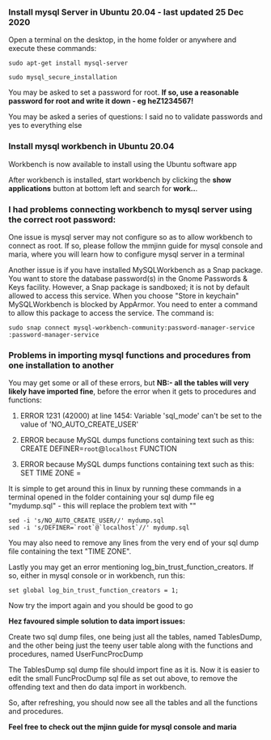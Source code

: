 ### Install mysql Server in Ubuntu 20.04 - last updated 25 Dec 2020

Open a terminal on the desktop, in the home folder or anywhere and execute these commands:
 
	sudo apt-get install mysql-server 
	
	sudo mysql_secure_installation

You may be asked to set a password for root.  **If so, use a reasonable password for root and write it down - eg heZ1234567!** 

You may be asked a series of questions: I said no to validate passwords and yes to everything else

### Install mysql workbench in Ubuntu 20.04

Workbench is now available to install using the Ubuntu software app

After workbench is installed, start workbench by clicking the **show applications** button at bottom left and search for **work..**.

### I had problems connecting workbench to mysql server using the correct root password:

One issue is mysql server may not configure so as to allow workbench to connect as root.  If so, please follow the mmjinn guide for mysql console and maria, where you will learn how to configure mysql server in a terminal

Another issue is if you have installed MySQLWorkbench as a Snap package. You want to store the database password(s) in the Gnome Passwords & Keys facility. However, a Snap package is sandboxed; it is not by default allowed to access this service. When you choose "Store in keychain" MySQLWorkbench is blocked by AppArmor. You need to enter a command to allow this package to access the service. The command is:

    sudo snap connect mysql-workbench-community:password-manager-service :password-manager-service

### Problems in importing mysql functions and procedures from one installation to another

You may get some or all of these errors, but **NB:- all the tables will very likely have imported fine**, before the error when it gets to procedures and functions:

1.  ERROR 1231 (42000) at line 1454: Variable 'sql_mode' can't be set to the value of 'NO_AUTO_CREATE_USER'

2.  ERROR because MySQL dumps functions containing text such as this: CREATE DEFINER=`root`@`localhost` FUNCTION

3.  ERROR because MySQL dumps functions containing text such as this: SET TIME ZONE =

It is simple to get around this in linux by running these commands in a terminal opened in the folder containing your sql dump file eg "mydump.sql" - this will replace the problem text with ""
  
	sed -i 's/NO_AUTO_CREATE_USER//' mydump.sql 
	sed -i 's/DEFINER=`root`@`localhost`//' mydump.sql 

You may also need to remove any lines from the very end of your sql dump file containing the text "TIME ZONE".

Lastly you may get an error mentioning log_bin_trust_function_creators.  If so, either in mysql console or in workbench, run this:

    set global log_bin_trust_function_creators = 1; 

Now try the import again and you should be good to go

**Hez favoured simple solution to data import issues:**
 
Create two sql dump files, one being just all the tables, named TablesDump, and the other being just the teeny user table along with the functions and procedures, named UserFuncProcDump

The TablesDump sql dump file should import fine as it is.  Now it is easier to edit the small FuncProcDump sql file as set out above, to remove the offending text and then do data import in workbench.  

So, after refreshing, you should now see all the tables and all the functions and procedures.
    
**Feel free to check out the mjinn guide for mysql console and maria**
